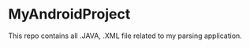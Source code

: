 MyAndroidProject
================

This repo contains all .JAVA, .XML file related to my parsing application.
